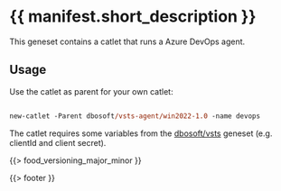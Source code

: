 # {{ manifest.short_description }}

This geneset contains a catlet that runs a Azure DevOps agent. 

## Usage

Use the catlet as parent for your own catlet:

``` ps

new-catlet -Parent dbosoft/vsts-agent/win2022-1.0 -name devops

```

The catlet requires some variables from the [dbosoft/vsts](/b/dbosoft/vsts) geneset (e.g. clientId and client secret). 




{{> food_versioning_major_minor }}

{{> footer }}


